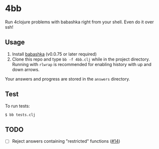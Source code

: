 # 4bb

Run 4clojure problems with babashka right from your shell. Even do it over ssh!

## Usage

1. Install [babashka](https://github.com/borkdude/babashka/) (v0.0.75 or later required)
2. Clone this repo and type `bb -f 4bb.clj` while in the project
   directory. Running with `rlwrap` is recommended for enabling history with up
   and down arrows.

Your answers and progress are stored in the `answers` directory.

## Test

To run tests:

```
$ bb tests.clj
```

## TODO

- [ ] Reject answers containing "restricted" functions ([#14](https://github.com/porkostomus/4bb/issues/14))
